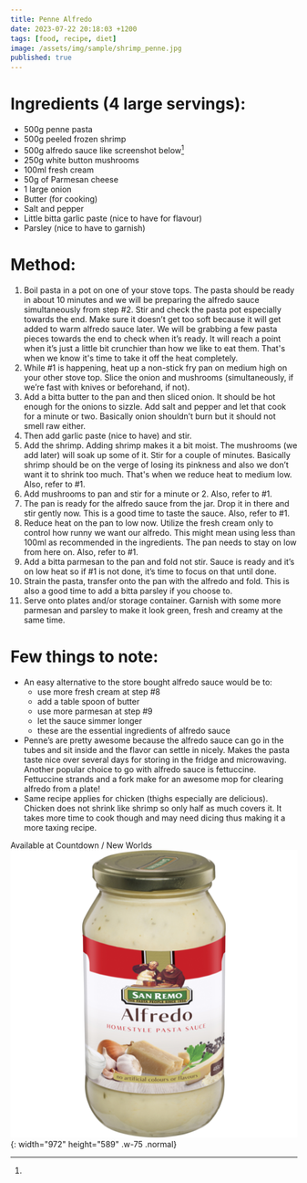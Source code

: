 ```yaml
---
title: Penne Alfredo
date: 2023-07-22 20:18:03 +1200
tags: [food, recipe, diet]
image: /assets/img/sample/shrimp_penne.jpg 
published: true
---
```



# Ingredients (4 large servings):
- 500g penne pasta 
- 500g peeled frozen shrimp
- 500g alfredo sauce like screenshot below[^alfredo]
- 250g white button mushrooms
- 100ml fresh cream
- 50g of Parmesan cheese
- 1 large onion
- Butter (for cooking)
- Salt and pepper
- Little bitta garlic paste (nice to have for flavour)
- Parsley (nice to have to garnish)

# Method:
1. Boil pasta in a pot on one of your stove tops. The pasta should be ready in about 10 minutes and 
    we will be preparing the alfredo sauce simultaneously from step #2. 
    Stir and check the pasta pot especially towards the end. 
    Make sure it doesn’t get too soft because it will get added to warm alfredo sauce later.
    We will be grabbing a few pasta pieces towards the end to check when it’s ready. 
    It will reach a point when it’s just a little bit crunchier than how we like to eat them. 
    That's when we know it's time to take it off the heat completely.
2. While #1 is happening, heat up a non-stick fry pan on medium high on your other stove top. 
    Slice the onion and mushrooms (simultaneously, if we’re fast with knives or beforehand, if not).
3. Add a bitta butter to the pan and then sliced onion. It should be hot enough for the onions to sizzle.
    Add salt and pepper and let that cook for a minute or two. Basically onion shouldn’t burn but it should not smell raw either.
4. Then add garlic paste (nice to have) and stir.
5. Add the shrimp. Adding shrimp makes it a bit moist. The mushrooms (we add later) will soak up some of it. 
    Stir for a couple of minutes. Basically shrimp should be on the verge of losing its pinkness and 
    also we don’t want it to shrink too much. That's when we reduce heat to medium low. Also, refer to #1.
6. Add mushrooms to pan and stir for a minute or 2. Also, refer to #1.
7. The pan is ready for the alfredo sauce from the jar. Drop it in there and stir gently now. 
    This is a good time to taste the sauce. Also, refer to #1.
8. Reduce heat on the pan to low now. Utilize the fresh cream only to control how runny we want our alfredo. 
    This might mean using less than 100ml as recommended in the ingredients. The pan needs to stay on low from here on. Also, refer to #1.
9. Add a bitta parmesan to the pan and fold not stir. Sauce is ready and it’s on low heat so if #1 is not done, 
    it’s time to focus on that until done. 
10. Strain the pasta, transfer onto the pan with the alfredo and fold. This is also a good time to add a bitta parsley if you choose to.
11. Serve onto plates and/or storage container. Garnish with some more parmesan and parsley to make it look green, fresh and creamy at the same time.

# Few things to note:
- An easy alternative to the store bought alfredo sauce would be to:
    - use more fresh cream at step #8
    - add a table spoon of butter
    - use more parmesan at step #9
    - let the sauce simmer longer
    - these are the essential ingredients of alfredo sauce
- Penne’s are pretty awesome because the alfredo sauce can go in the tubes and sit inside and the flavor can settle in nicely. 
    Makes the pasta taste nice over several days for storing in the fridge and microwaving. 
    Another popular choice to go with alfredo sauce is fettuccine. Fettuccine strands and a fork make for an awesome mop for clearing alfredo from a plate! 
- Same recipe applies for chicken (thighs especially are delicious). Chicken does not shrink like shrimp so only half as much covers it. 
    It takes more time to cook though and may need dicing thus making it a more taxing recipe.

[^alfredo]:
Available at Countdown / New Worlds
![Alfredo Sauce](/assets/img/sample/alfredo_sauce.png){: width="972" height="589" .w-75 .normal}
